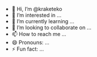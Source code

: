 - 👋 Hi, I’m @kraketeko
- 👀 I’m interested in ...
- 🌱 I’m currently learning ...
- 💞️ I’m looking to collaborate on ...
- 📫 How to reach me ...
- 😄 Pronouns: ...
- ⚡ Fun fact: ...

<!---
kraketeko/kraketeko is a ✨ special ✨ repository because its `README.md` (this file) appears on your GitHub profile.
You can click the Preview link to take a look at your changes.
--->
